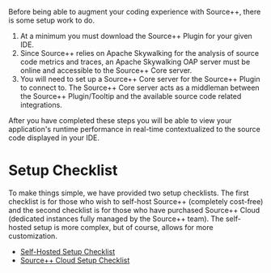Before being able to augment your coding experience with Source++, there is some setup work to do.

1. At a minimum you must download the Source++ Plugin for your given IDE.
2. Since Source++ relies on Apache Skywalking for the analysis of source code metrics and traces,
an Apache Skywalking OAP server must be online and accessible to the Source++ Core server.
3. You will need to set up a Source++ Core server for the Source++ Plugin to connect to. The Source++ Core server acts as a middleman between the Source++ Plugin/Tooltip and the available source code related integrations.

After you have completed these steps you will be able to view your application's runtime performance in real-time contextualized to the source code displayed in your IDE.

# Setup Checklist

To make things simple, we have provided two setup checklists. The first checklist is for those who wish to self-host Source++ (completely cost-free) and the second checklist is for those who have purchased Source++ Cloud (dedicated instances fully managed by the Source++ team).
The self-hosted setup is more complex, but of course, allows for more customization.

- [Self-Hosted Setup Checklist](./02a-self-hosted-checklist.md)
- [Source++ Cloud Setup Checklist](./02b-source-cloud-checklist.md)
